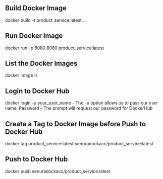 Build Docker Image
---------------------------------------------------------
docker build -t product_service:latest .

Run Docker Image
---------------------------------------------------------
docker run -p 8080:8080 product_service:latest

List the Docker Images
------------------------------
docker image ls

Login to Docker Hub
---------------------------------------------------------
docker login -u your_user_name - The -u option allows us to pass our user name.
Password - The prompt will request our password for DockerHub

Create a Tag to Docker Image before Push to Docker Hub
-----------------------------------------------------------------------
docker tag product_service:latest senuradockacc/product_service:latest

Push to Docker Hub
---------------------------------------------------
docker push senuradockacc/product_service:latest